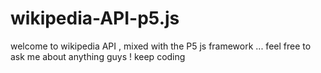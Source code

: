 # wikipedia-API-p5.js
welcome to wikipedia API , mixed with the P5 js framework ... feel free to ask me about anything guys ! keep coding
